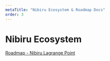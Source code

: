 ```yaml
---
metaTitle: "Nibiru Ecosystem & Roadmap Docs"
order: 3
---
```


# Nibiru Ecosystem

[Roadmap - Nibiru Lagrange Point](./future/index.md)
